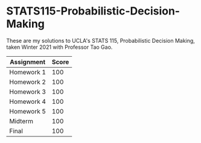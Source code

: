 # STATS115-Probabilistic-Decision-Making

These are my solutions to UCLA's STATS 115, Probabilistic Decision Making, taken Winter 2021 with Professor Tao Gao.

Assignment | Score
----       | ----
Homework 1 | 100
Homework 2 | 100
Homework 3 | 100
Homework 4 | 100
Homework 5 | 100
Midterm    | 100
Final      | 100
